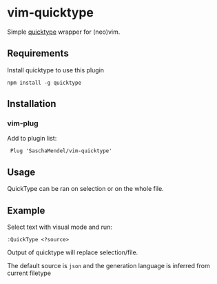 # vim-quicktype
Simple [quicktype](https://github.com/quicktype/quicktype) wrapper for (neo)vim.


## Requirements
Install quicktype to use this plugin

```
npm install -g quicktype
```


## Installation

### vim-plug
Add to plugin list:
```
 Plug 'SaschaMendel/vim-quicktype'
```

## Usage
QuickType can be ran on selection or on the whole file.

## Example
Select text with visual mode and run:
```
:QuickType <?source>
```
Output of quicktype will replace selection/file.

The default source is `json` and the generation language is inferred from current filetype

